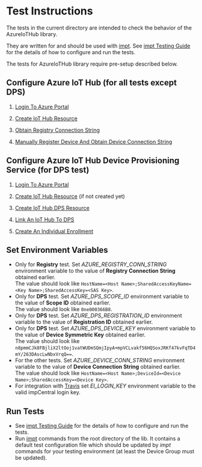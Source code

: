 # Test Instructions #

The tests in the current directory are intended to check the behavior of the AzureIoTHub library.

They are written for and should be used with [impt](https://github.com/electricimp/imp-central-impt). See [impt Testing Guide](https://github.com/electricimp/imp-central-impt/blob/master/TestingGuide.md) for the details of how to configure and run the tests.

The tests for AzureIoTHub library require pre-setup described below.

## Configure Azure IoT Hub (for all tests except DPS) ##

1. [Login To Azure Portal](../examples/README.md#login-to-azure-portal)

2. [Create IoT Hub Resource](../examples/README.md#create-iot-hub-resource)

3. [Obtain Registry Connection String](../examples/README.md#obtain-registry-connection-string)

4. [Manually Register Device And Obtain Device Connection String](../examples/README.md#manually-register-device-and-obtain-device-connection-string)

## Configure Azure IoT Hub Device Provisioning Service (for DPS test) ##

1. [Login To Azure Portal](../examples/README.md#login-to-azure-portal)

2. [Create IoT Hub Resource](../examples/README.md#create-iot-hub-resource) (if not created yet)

3. [Create IoT Hub DPS Resource](../examples/README.md#create-iot-hub-dps-resource)

4. [Link An IoT Hub To DPS](../examples/README.md#link-an-iot-hub-to-dps)

5. [Create An Individual Enrollment](../examples/README.md#create-an-individual-enrollment)

## Set Environment Variables ##

- Only for **Registry** test. Set *AZURE_REGISTRY_CONN_STRING* environment variable to the value of **Registry Connection String** obtained earlier.\
The value should look like `HostName=<Host Name>;SharedAccessKeyName=<Key Name>;SharedAccessKey=<SAS Key>`.
- Only for **DPS** test. Set *AZURE_DPS_SCOPE_ID* environment variable to the value of **Scope ID** obtained earlier.\
The value should look like `0ne000366B8`.
- Only for **DPS** test. Set *AZURE_DPS_REGISTRATION_ID* environment variable to the value of **Registration ID** obtained earlier.
- Only for **DPS** test. Set *AZURE_DPS_DEVICE_KEY* environment variable to the value of **Device Symmetric Key** obtained earlier.\
The value should look like `n8pmmCJk8FBjliX2ltOoj1vatWUDmSQmjIpyA+mpVCLvakf56HQSoxJRKf47kvFqTD4mY/263DAscLwNbxVrqQ==`.
- For the other tests. Set *AZURE_DEVICE_CONN_STRING* environment variable to the value of **Device Connection String** obtained earlier.\
The value should look like `HostName=<Host Name>;DeviceId=<Device Name>;SharedAccessKey=<Device Key>`.
- For integration with [Travis](https://travis-ci.org) set *EI_LOGIN_KEY* environment variable to the valid impCentral login key.

## Run Tests ##

- See [impt Testing Guide](https://github.com/electricimp/imp-central-impt/blob/master/TestingGuide.md) for the details of how to configure and run the tests.
- Run [impt](https://github.com/electricimp/imp-central-impt) commands from the root directory of the lib. It contains a default test configuration file which should be updated by *impt* commands for your testing environment (at least the Device Group must be updated).
